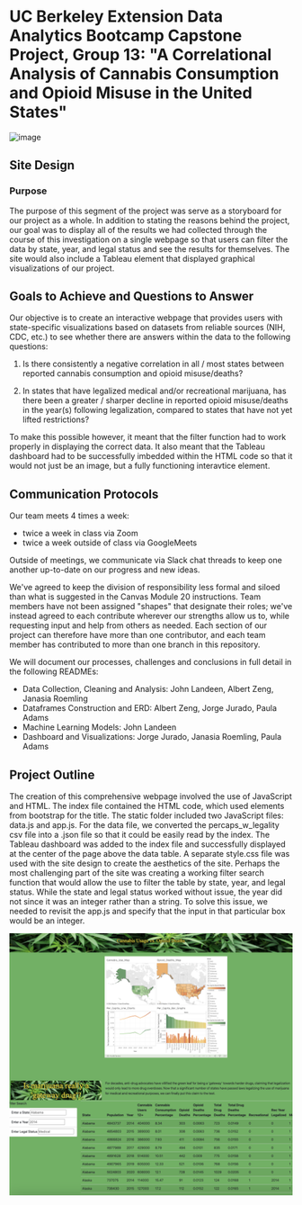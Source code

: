 # UC Berkeley Extension Data Analytics Bootcamp Capstone Project, Group 13: "A Correlational Analysis of Cannabis Consumption and Opioid Misuse in the United States"
<img width="113" alt="image" src="https://user-images.githubusercontent.com/106359572/200140635-383d3628-432c-4e9c-9036-eb79a8218441.png"> 

## Site Design

### Purpose

The purpose of this segment of the project was serve as a storyboard for our project as a whole. In addition to stating the reasons behind the project, our goal was to display all of the results we had collected through the course of this investigation on a single webpage so that users can filter the data by state, year, and legal status and see the results for themselves. The site would also include a Tableau element that displayed graphical visualizations of our project. 

## Goals to Achieve and Questions to Answer

Our objective is to create an interactive webpage that provides users with state-specific visualizations based on datasets from reliable sources (NIH, CDC, etc.) to see whether there are answers within the data to the following questions:

1. Is there consistently a negative correlation in all / most states between reported cannabis consumption and opioid misuse/deaths?

2. In states that have legalized medical and/or recreational marijuana, has there been a greater / sharper decline in reported opioid misuse/deaths in the year(s) following legalization, compared to states that have not yet lifted restrictions?

To make this possible however, it meant that the filter function had to work properly in displaying the correct data. It also meant that the Tableau dashboard had to be successfully imbedded within the HTML code so that it would not just be an image, but a fully functioning interavtice element.

## Communication Protocols
Our team meets 4 times a week: 
  - twice a week in class via Zoom
  - twice a week outside of class via GoogleMeets

Outside of meetings, we communicate via Slack chat threads to keep one another up-to-date on our progress and new ideas.

We've agreed to keep the division of responsibility less formal and siloed than what is suggested in the Canvas Module 20 instructions.  Team members have not been assigned "shapes" that designate their roles; we've instead agreed to each contribute wherever our strengths allow us to, while requesting input and help from others as needed.  Each section of our project can therefore have more than one contributor, and each team member has contributed to more than one branch in this repository.
  
We will document our processes, challenges and conclusions in full detail in the following READMEs:
- Data Collection, Cleaning and Analysis: John Landeen, Albert Zeng, Janasia Roemling
- Dataframes Construction and ERD: Albert Zeng, Jorge Jurado, Paula Adams
- Machine Learning Models: John Landeen
- Dashboard and Visualizations: Jorge Jurado, Janasia Roemling, Paula Adams

## Project Outline

The creation of this comprehensive webpage involved the use of JavaScript and HTML. The index file contained the HTML code, which used elements from bootstrap for the title. The static folder included two JavaScript files: data.js and app.js. For the data file, we converted the percaps_w_legality csv file into a .json file so that it could be easily read by the index. The Tableau dashboard was added to the index file and successfully displayed at the center of the page above the data table. A separate style.css file was used with the site design to create the aesthetics of the site. Perhaps the most challenging part of the site was creating a working filter search function that would allow the use to filter the table by state, year, and legal status. While the state and legal status worked without issue, the year did not since it was an integer rather than a string. To solve this issue, we needed to revisit the app.js and specify that the input in that particular box would be an integer. 

![](static/images/site.png)

